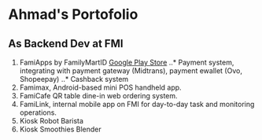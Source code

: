 # Ahmad's Portofolio

## As Backend Dev at FMI
1. FamiApps by FamilyMartID [Google Play Store](https://play.google.com/store/apps/details?id=com.familymartindonesia.fmi_app&hl=id)
..* Payment system, integrating with payment gateway (Midtrans), payment ewallet (Ovo, Shopeepay)
..* Cashback system
2. Famimax, Android-based mini POS handheld app.
3. FamiCafe QR table dine-in web ordering system.
4. FamiLink, internal mobile app on FMI for day-to-day task and monitoring operations.
5. Kiosk Robot Barista
6. Kiosk Smoothies Blender

